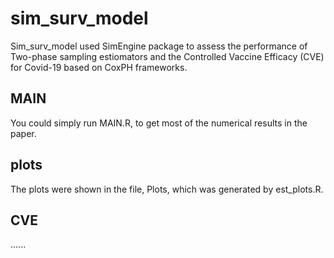 # sim_surv_model
Sim_surv_model used SimEngine package to assess the performance of Two-phase sampling estiomators and the Controlled Vaccine Efficacy (CVE) for Covid-19  based on CoxPH frameworks.

## MAIN
You could simply run MAIN.R, to get most of the numerical results in the paper.

## plots
The plots were shown in the file, Plots, which was generated by est_plots.R.

## CVE
......